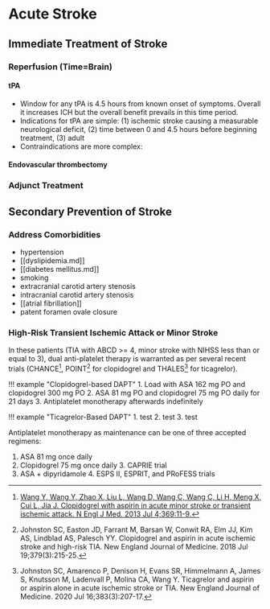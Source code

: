 # Acute Stroke
## Immediate Treatment of Stroke
### Reperfusion (Time=Brain)
#### tPA

- Window for any tPA is 4.5 hours from known onset of symptoms. Overall it increases ICH but the overall benefit prevails in this time period.
- Indications for tPA are simple: (1) ischemic stroke causing a measurable neurological deficit, (2) time between 0 and 4.5 hours before beginning treatment, (3) adult
- Contraindications are more complex:

#### Endovascular thrombectomy

### Adjunct Treatment

## Secondary Prevention of Stroke
### Address Comorbidities

- hypertension
- [[dyslipidemia.md]]
- [[diabetes mellitus.md]]
- smoking
- extracranial carotid artery stenosis
- intracranial carotid artery stenosis
- [[atrial fibrillation]]
- patent foramen ovale closure

###  High-Risk Transient Ischemic Attack or Minor Stroke

In these patients (TIA with ABCD >= 4, minor stroke with NIHSS less than or equal to 3), dual anti-platelet therapy is warranted as per several recent trials (CHANCE[^1], POINT[^2] for clopidogrel and THALES[^3] for ticagrelor).

[^1]: [Wang Y, Wang Y, Zhao X, Liu L, Wang D, Wang C, Wang C, Li H, Meng X, Cui L, Jia J. Clopidogrel with aspirin in acute minor stroke or transient ischemic attack. N Engl J Med. 2013 Jul 4;369:11-9.](https://www.nejm.org/doi/full/10.1056/NEJMoa1215340)
[^2]: Johnston SC, Easton JD, Farrant M, Barsan W, Conwit RA, Elm JJ, Kim AS, Lindblad AS, Palesch YY. Clopidogrel and aspirin in acute ischemic stroke and high-risk TIA. New England Journal of Medicine. 2018 Jul 19;379(3):215-25.
[^3]: Johnston SC, Amarenco P, Denison H, Evans SR, Himmelmann A, James S, Knutsson M, Ladenvall P, Molina CA, Wang Y. Ticagrelor and aspirin or aspirin alone in acute ischemic stroke or TIA. New England Journal of Medicine. 2020 Jul 16;383(3):207-17.

!!! example "Clopidogrel-based DAPT"
    1. Load with ASA 162 mg PO and clopidogrel 300 mg PO
    2. ASA 81 mg PO and clopidogrel 75 mg PO daily for 21 days
    3. Antiplatelet monotherapy afterwards indefinitely
    
!!! example "Ticagrelor-Based DAPT"
    1. test
    2. test
    3. test

Antiplatelet monotherapy as maintenance can be one of three accepted regimens:

1. ASA 81 mg once daily
2. Clopidogrel 75 mg once daily
    3. CAPRIE trial
3. ASA + dipyridamole
    4. ESPS II, ESPRIT, and PRoFESS trials